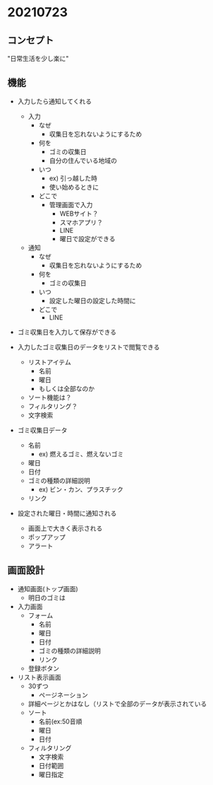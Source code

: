 # 20210723

## コンセプト

"日常生活を少し楽に"

## 機能


- 入力したら通知してくれる
  - 入力
    - なぜ
      - 収集日を忘れないようにするため
    - 何を
      - ゴミの収集日
      - 自分の住んでいる地域の
    - いつ
      - ex) 引っ越した時
      - 使い始めるときに
    - どこで
      - 管理画面で入力
        - WEBサイト？
        - スマホアプリ？
        - LINE
        - 曜日で設定ができる
  - 通知
    - なぜ
      - 収集日を忘れないようにするため
    - 何を
      - ゴミの収集日
    - いつ
      - 設定した曜日の設定した時間に
    - どこで
      - LINE

- ゴミ収集日を入力して保存ができる
- 入力したゴミ収集日のデータをリストで閲覧できる
  - リストアイテム
    - 名前
    - 曜日
    - もしくは全部なのか
  - ソート機能は？
  - フィルタリング？
  - 文字検索
- ゴミ収集日データ
  - 名前
    - ex) 燃えるゴミ、燃えないゴミ
  - 曜日
  - 日付
  - ゴミの種類の詳細説明
    - ex) ビン・カン、プラスチック
  - リンク
- 設定された曜日・時間に通知される
  - 画面上で大きく表示される
  - ポップアップ
  - アラート

## 画面設計

- 通知画面(トップ画面)
  - 明日のゴミは
- 入力画面
  - フォーム
    - 名前
    - 曜日
    - 日付
    - ゴミの種類の詳細説明
    - リンク
  - 登録ボタン
- リスト表示画面
  - 30ずつ
    - ページネーション
  - 詳細ページとかはなし（リストで全部のデータが表示されている
  - ソート
    - 名前(ex:50音順
    - 曜日
    - 日付
  - フィルタリング
    - 文字検索
    - 日付範囲
    - 曜日指定



